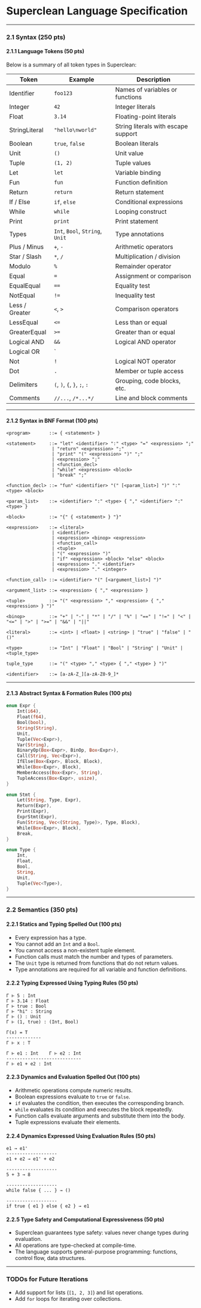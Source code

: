 # Superclean Language Specification

---

### 2.1 Syntax (250 pts)

#### 2.1.1 Language Tokens (50 pts)

Below is a summary of all token types in Superclean:

| Token          | Example                         | Description                         |
| -------------- | ------------------------------- | ----------------------------------- |
| Identifier     | `foo123`                        | Names of variables or functions     |
| Integer        | `42`                            | Integer literals                    |
| Float          | `3.14`                          | Floating-point literals             |
| StringLiteral  | `"hello\nworld"`                | String literals with escape support |
| Boolean        | `true`, `false`                 | Boolean literals                    |
| Unit           | `()`                            | Unit value                          |
| Tuple          | `(1, 2)`                        | Tuple values                        |
| Let            | `let`                           | Variable binding                    |
| Fun            | `fun`                           | Function definition                 |
| Return         | `return`                        | Return statement                    |
| If / Else      | `if`, `else`                    | Conditional expressions             |
| While          | `while`                         | Looping construct                   |
| Print          | `print`                         | Print statement                     |
| Types          | `Int`, `Bool`, `String`, `Unit` | Type annotations                    |
| Plus / Minus   | `+`, `-`                        | Arithmetic operators                |
| Star / Slash   | `*`, `/`                        | Multiplication / division           |
| Modulo         | `%`                             | Remainder operator                  |
| Equal          | `=`                             | Assignment or comparison            |
| EqualEqual     | `==`                            | Equality test                       |
| NotEqual       | `!=`                            | Inequality test                     |
| Less / Greater | `<`, `>`                        | Comparison operators                |
| LessEqual      | `<=`                            | Less than or equal                  |
| GreaterEqual   | `>=`                            | Greater than or equal               |
| Logical AND    | `&&`                            | Logical AND operator                |
| Logical OR     | `                               |                                     |
| Not            | `!`                             | Logical NOT operator                |
| Dot            | `.`                             | Member or tuple access              |
| Delimiters     | `(`, `)`, `{`, `}`, `;`, `:`    | Grouping, code blocks, etc.         |
| Comments       | `//...`, `/*...*/`              | Line and block comments             |

---

#### 2.1.2 Syntax in BNF Format (100 pts)

```bnf
<program>       ::= { <statement> }

<statement>     ::= "let" <identifier> ":" <type> "=" <expression> ";"
                 | "return" <expression> ";"
                 | "print" "(" <expression> ")" ";"
                 | <expression> ";"
                 | <function_decl>
                 | "while" <expression> <block>
                 | "break" ";"

<function_decl> ::= "fun" <identifier> "(" [<param_list>] ")" ":" <type> <block>

<param_list>    ::= <identifier> ":" <type> { "," <identifier> ":" <type> }

<block>         ::= "{" { <statement> } "}"

<expression>    ::= <literal>
                 | <identifier>
                 | <expression> <binop> <expression>
                 | <function_call>
                 | <tuple>
                 | "(" <expression> ")"
                 | "if" <expression> <block> "else" <block>
                 | <expression> "." <identifier>
                 | <expression> "." <integer>

<function_call> ::= <identifier> "(" [<argument_list>] ")"

<argument_list> ::= <expression> { "," <expression> }

<tuple>         ::= "(" <expression> "," <expression> { "," <expression> } ")"

<binop>         ::= "+" | "-" | "*" | "/" | "%" | "==" | "!=" | "<" | "<=" | ">" | ">=" | "&&" | "||"

<literal>       ::= <int> | <float> | <string> | "true" | "false" | "()"

<type>          ::= "Int" | "Float" | "Bool" | "String" | "Unit" | <tuple_type>

tuple_type      ::= "(" <type> "," <type> { "," <type> } ")"

<identifier>    ::= [a-zA-Z_][a-zA-Z0-9_]*
```

---

#### 2.1.3 Abstract Syntax & Formation Rules (100 pts)

```rust
enum Expr {
    Int(i64),
    Float(f64),
    Bool(bool),
    String(String),
    Unit,
    Tuple(Vec<Expr>),
    Var(String),
    BinaryOp(Box<Expr>, BinOp, Box<Expr>),
    Call(String, Vec<Expr>),
    IfElse(Box<Expr>, Block, Block),
    While(Box<Expr>, Block),
    MemberAccess(Box<Expr>, String),
    TupleAccess(Box<Expr>, usize),
}

enum Stmt {
    Let(String, Type, Expr),
    Return(Expr),
    Print(Expr),
    ExprStmt(Expr),
    Fun(String, Vec<(String, Type)>, Type, Block),
    While(Box<Expr>, Block),
    Break,
}

enum Type {
    Int,
    Float,
    Bool,
    String,
    Unit,
    Tuple(Vec<Type>),
}
```

---

### 2.2 Semantics (350 pts)

#### 2.2.1 Statics and Typing Spelled Out (100 pts)

- Every expression has a type.
- You cannot add an `Int` and a `Bool`.
- You cannot access a non-existent tuple element.
- Function calls must match the number and types of parameters.
- The `Unit` type is returned from functions that do not return values.
- Type annotations are required for all variable and function definitions.

#### 2.2.2 Typing Expressed Using Typing Rules (50 pts)

```
Γ ⊢ 5 : Int
Γ ⊢ 3.14 : Float
Γ ⊢ true : Bool
Γ ⊢ "hi" : String
Γ ⊢ () : Unit
Γ ⊢ (1, true) : (Int, Bool)

Γ(x) = T
-------------
Γ ⊢ x : T

Γ ⊢ e1 : Int    Γ ⊢ e2 : Int
----------------------------
Γ ⊢ e1 + e2 : Int
```

#### 2.2.3 Dynamics and Evaluation Spelled Out (100 pts)

- Arithmetic operations compute numeric results.
- Boolean expressions evaluate to `true` or `false`.
- `if` evaluates the condition, then executes the corresponding branch.
- `while` evaluates its condition and executes the block repeatedly.
- Function calls evaluate arguments and substitute them into the body.
- Tuple expressions evaluate their elements.

#### 2.2.4 Dynamics Expressed Using Evaluation Rules (50 pts)

```
e1 → e1'
-------------------
e1 + e2 → e1' + e2

-------------------
5 + 3 → 8

-------------------
while false { ... } → ()

-------------------
if true { e1 } else { e2 } → e1
```

#### 2.2.5 Type Safety and Computational Expressiveness (50 pts)

- Superclean guarantees type safety: values never change types during evaluation.
- All operations are type-checked at compile-time.
- The language supports general-purpose programming: functions, control flow, data structures.

---

### **TODOs for Future Iterations**

- Add support for lists (`[1, 2, 3]`) and list operations.
- Add `for` loops for iterating over collections.
